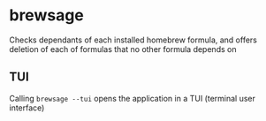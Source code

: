 # brewsage

Checks dependants of each installed homebrew formula, and offers deletion of each of formulas that no other formula depends on

## TUI

Calling ```brewsage --tui``` opens the application in a TUI (terminal user interface)
